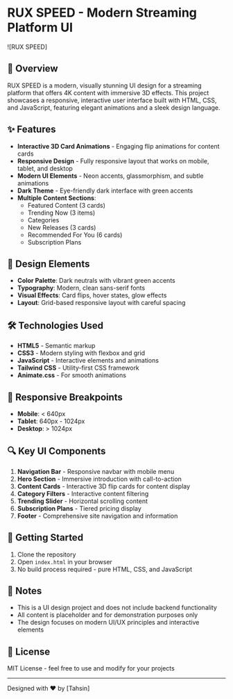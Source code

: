 # RUX SPEED - Modern Streaming Platform UI

![RUX SPEED]

## 🚀 Overview

RUX SPEED is a modern, visually stunning UI design for a streaming platform that offers 4K content with immersive 3D effects. This project showcases a responsive, interactive user interface built with HTML, CSS, and JavaScript, featuring elegant animations and a sleek design language.

## ✨ Features

- **Interactive 3D Card Animations** - Engaging flip animations for content cards
- **Responsive Design** - Fully responsive layout that works on mobile, tablet, and desktop
- **Modern UI Elements** - Neon accents, glassmorphism, and subtle animations
- **Dark Theme** - Eye-friendly dark interface with green accents
- **Multiple Content Sections**:
  - Featured Content (3 cards)
  - Trending Now (3 items)
  - Categories
  - New Releases (3 cards)
  - Recommended For You (6 cards)
  - Subscription Plans

## 🎨 Design Elements

- **Color Palette**: Dark neutrals with vibrant green accents
- **Typography**: Modern, clean sans-serif fonts
- **Visual Effects**: Card flips, hover states, glow effects
- **Layout**: Grid-based responsive layout with careful spacing

## 🛠️ Technologies Used

- **HTML5** - Semantic markup
- **CSS3** - Modern styling with flexbox and grid
- **JavaScript** - Interactive elements and animations
- **Tailwind CSS** - Utility-first CSS framework
- **Animate.css** - For smooth animations

## 📱 Responsive Breakpoints

- **Mobile**: < 640px
- **Tablet**: 640px - 1024px
- **Desktop**: > 1024px

## 🔍 Key UI Components

1. **Navigation Bar** - Responsive navbar with mobile menu
2. **Hero Section** - Immersive introduction with call-to-action
3. **Content Cards** - Interactive 3D flip cards for content display
4. **Category Filters** - Interactive content filtering
5. **Trending Slider** - Horizontal scrolling content
6. **Subscription Plans** - Tiered pricing display
7. **Footer** - Comprehensive site navigation and information

## 🚀 Getting Started

1. Clone the repository
2. Open `index.html` in your browser
3. No build process required - pure HTML, CSS, and JavaScript

## 📝 Notes

- This is a UI design project and does not include backend functionality
- All content is placeholder and for demonstration purposes only
- The design focuses on modern UI/UX principles and interactive elements



## 📄 License

MIT License - feel free to use and modify for your projects

---

Designed with ❤️ by [Tahsin]
